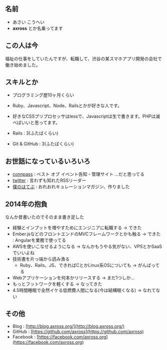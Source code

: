 ## 名前

- あさい こうへい
- **axross** とか名乗ってます

## この人は今

福祉の仕事をしていたんですが、転職して、渋谷の某スマホアプリ開発の会社で働き始めました。

## スキルとか

- プログラミング歴10ヶ月くらい
- Ruby、Javascript、Node、Railsとかが好きな人です。
- 好きなCSSプリプロセッサはlessで、Javascriptは生で書きます。PHPは滅べばいいと思ってます。

- Rails : 3(ふたばくらい)
- Git & GitHub : 3(ふたばくらい)

## お世話になっているいろいろ

- [connpass](connpass.com) : ベスト オブ イベント告知・管理サイト …だと思ってる
- [twitter](https://twitter.com/) : 言わずも知れたRSSリーダー
- [僕のはてぶ](http://hatebu.axross.org/) : おれおれキュレーションマガジン、作りました

## 2014年の抱負

なんか昔書いたのでそのまま書き足した

- 経験とインプットを増やすためにエンジニアに転職する → できた
- Ember.jsなどのフロントエンドのMVCフレームワークとかも触る → できた : Angularを業務で使ってる
- AWSを使いこなせるようになる → なんかもうやる気がない、VPSとかSaaSでいいよね
- 技術書を片っ端から読み漁る
    - Ruby、Rails、JS、できればCとかLinux系OSについても → がんばってる
- Webアプリケーションを何本かリリースする → まだ1つしか…
- もっとフットワークを軽くする → なってきた
- 4.5時間睡眠で全然イケる低燃費人間になる(今は結構眠くなる) → なれてない

## その他

- Blog : [http://blog.axross.org/](http://blog.axross.org/)  
- GitHub : [https://github.com/axross](https://github.com/axross)  
- Facebook : [https://facebook.com/axross.org](https://facebook.com/axross.org)  
